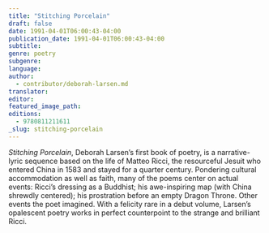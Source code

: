 ```yaml
---
title: "Stitching Porcelain"
draft: false
date: 1991-04-01T06:00:43-04:00
publication_date: 1991-04-01T06:00:43-04:00
subtitle:
genre: poetry
subgenre:
language:
author:
  - contributor/deborah-larsen.md
translator:
editor:
featured_image_path:
editions:
  - 9780811211611
_slug: stitching-porcelain
---
```


_Stitching Porcelain_, Deborah Larsen’s first book of poetry, is a narrative-lyric sequence based on the life of Matteo Ricci, the resourceful Jesuit who entered China in 1583 and stayed for a quarter century. Pondering cultural accommodation as well as faith, many of the poems center on actual events: Ricci’s dressing as a Buddhist; his awe-inspiring map (with China shrewdly centered); his prostration before an empty Dragon Throne. Other events the poet imagined. With a felicity rare in a debut volume, Larsen’s opalescent poetry works in perfect counterpoint to the strange and brilliant Ricci.

